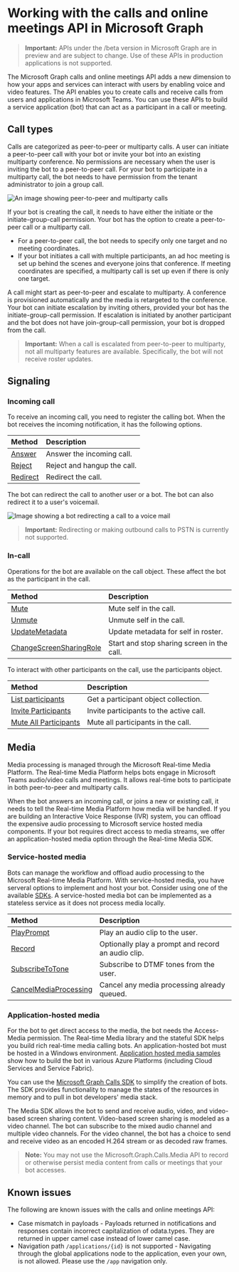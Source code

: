 ﻿# Working with the calls and online meetings API in Microsoft Graph

> **Important:** APIs under the /beta version in Microsoft Graph are in preview and are subject to change. Use of these APIs in production applications is not supported.

The Microsoft Graph calls and online meetings API adds a new dimension to how your apps and services can interact with users by enabling voice and video features. The API enables you to create calls and receive calls from users and applications in Microsoft Teams. You can use these APIs to build a service application (bot) that can act as a participant in a call or meeting.

## Call types

Calls are categorized as peer-to-peer or multiparty calls. A user can initiate a peer-to-peer call with your bot or invite your bot into an existing multiparty conference. No permissions are necessary when the user is inviting the bot to a peer-to-peer call. For your bot to participate in a multiparty call, the bot needs to have permission from the tenant administrator to join a group call.

![An image showing peer-to-peer and multiparty calls](https://cdn.graph.office.net/prod/GraphDocuments/en-us/concepts/images/call-types.png)

If your bot is creating the call, it needs to have either the initiate or the initiate-group-call permission. Your bot has the option to create a peer-to-peer call or a multiparty call. 

- For a peer-to-peer call, the bot needs to specify only one target and no meeting coordinates. 
- If your bot initiates a call with multiple participants, an ad hoc meeting is set up behind the scenes and everyone joins that conference. If meeting coordinates are specified, a multiparty call is set up even if there is only one target.

A call might start as peer-to-peer and escalate to multiparty. A conference is provisioned automatically and the media is retargeted to the conference. Your bot can initiate escalation by inviting others, provided your bot has the initiate-group-call permission. If escalation is initiated by another participant and the bot does not have join-group-call permission, your bot is dropped from the call.

> **Important:** When a call is escalated from peer-to-peer to multiparty, not all multiparty features are available. Specifically, the bot will not receive roster updates.

## Signaling

### Incoming call

To receive an incoming call, you need to register the calling bot. When the bot receives the incoming notification, it has the following options.

| Method                              | Description                                  |
|:------------------------------------|:---------------------------------------------|
| [Answer](../api/call_answer.md)     | Answer the incoming call.                    |
| [Reject](../api/call_reject.md)     | Reject and hangup the call.                  |
| [Redirect](../api/call_redirect.md) | Redirect the call.                           |

The bot can redirect the call to another user or a bot. The bot can also redirect it to a user's voicemail.

![Image showing a bot redirecting a call to a voice mail](https://cdn.graph.office.net/prod/GraphDocuments/en-us/concepts/images/call-handling.png)

> **Important:** Redirecting or making outbound calls to PSTN is currently not supported.

### In-call

Operations for the bot are available on the call object. These affect the bot as the participant in the call.

| Method                                                            | Description                                  |
|:------------------------------------------------------------------|:---------------------------------------------|
| [Mute](../api/call_mute.md)                                       | Mute self in the call.                       |
| [Unmute](../api/call_unmute.md)                                   | Unmute self in the call.                     |
| [UpdateMetadata](../api/call_updatemetadata.md)                   | Update metadata for self in roster.          |
| [ChangeScreenSharingRole](../api/call_changescreensharingrole.md) | Start and stop sharing screen in the call.   |

To interact with other participants on the call, use the participants object.

| Method                                                            | Description                                  |
|:------------------------------------------------------------------|:---------------------------------------------|
| [List participants](../api/call_list_participants.md)             | Get a participant object collection.         |
| [Invite Participants](../api/participant_invite.md)               | Invite participants to the active call.      |
| [Mute All Participants](../api/participant_muteall.md)            | Mute all participants in the call.           |

## Media

Media processing is managed through the Microsoft Real-time Media Platform. The Real-time Media Platform helps bots engage in Microsoft Teams audio/video calls and meetings. It allows real-time bots to participate in both peer-to-peer and multiparty calls.

When the bot answers an incoming call, or joins a new or existing call, it needs to tell the Real-time Media Platform how media will be handled. If you are building an Interactive Voice Response (IVR) system, you can offload the expensive audio processing to Microsoft service hosted media components. If your bot requires direct access to media streams, we offer an application-hosted media option through the Real-time Media SDK.

### Service-hosted media

Bots can manage the workflow and offload audio processing to the Microsoft Real-time Media Platform. With service-hosted media, you have serveral options to implement and host your bot. Consider using one of the available [SDKs](https://developer.microsoft.com/graph/code-samples-and-sdks). A service-hosted media bot  can be implemented as a stateless service as it does not process media locally.

| Method                                                        | Description                                             |
|:--------------------------------------------------------------|:--------------------------------------------------------|
| [PlayPrompt](../api/call_playprompt.md)                       | Play an audio clip to the user.                         |
| [Record](../api/call_record.md)                               | Optionally play a prompt and record an audio clip.      |
| [SubscribeToTone](../api/call_subscribetotone.md)             | Subscribe to DTMF tones from the user.                  |
| [CancelMediaProcessing](../api/call_cancelmediaprocessing.md) | Cancel any media processing already queued.             |

### Application-hosted media

For the bot to get direct access to the media, the bot needs the Access-Media permission. The Real-time Media library and the stateful SDK helps you build rich real-time media calling bots. An application-hosted bot must be hosted in a Windows environment. [Application hosted media samples](https://github.com/microsoftgraph/microsoft-graph-comms-samples) show how to build the bot in various Azure Platforms (including Cloud Services and Service Fabric).

You can use the [Microsoft Graph Calls SDK](https://microsoftgraph.github.io/microsoft-graph-comms-samples/docs/articles/index.html) to simplify the creation of bots. The SDK provides functionality to manage the states of the resources in memory and to pull in bot developers' media stack.

The Media SDK allows the bot to send and receive audio, video, and video-based screen sharing content. Video-based screen sharing is modeled as a video channel. The bot can subscribe to the mixed audio channel and multiple video channels. For the video channel, the bot has a choice to send and receive video as an encoded H.264 stream or as decoded raw frames.

> **Note:** You may not use the Microsoft.Graph.Calls.Media API to record or otherwise persist media content from calls or meetings that your bot accesses.

## Known issues

The following are known issues with the calls and online meetings API:

- Case mismatch in payloads - Payloads returned in notifications and responses contain incorrect capitalization of odata.types. They are returned in upper camel case instead of lower camel case.
- Navigation path `/applications/{id}` is not supported - Navigating through the global applications node to the application, even your own, is not allowed. Please use the `/app` navigation only.

